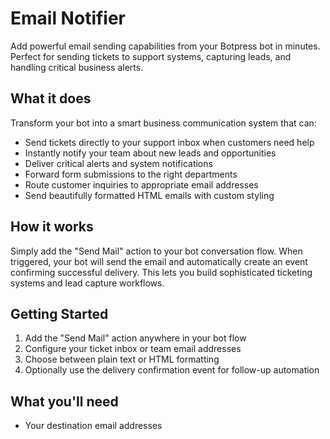# Email Notifier

Add powerful email sending capabilities from your Botpress bot in minutes. Perfect for sending tickets to support systems, capturing leads, and handling critical business alerts.

## What it does

Transform your bot into a smart business communication system that can:
- Send tickets directly to your support inbox when customers need help
- Instantly notify your team about new leads and opportunities
- Deliver critical alerts and system notifications
- Forward form submissions to the right departments
- Route customer inquiries to appropriate email addresses
- Send beautifully formatted HTML emails with custom styling

## How it works

Simply add the "Send Mail" action to your bot conversation flow. When triggered, your bot will send the email and automatically create an event confirming successful delivery. This lets you build sophisticated ticketing systems and lead capture workflows.

## Getting Started
1. Add the "Send Mail" action anywhere in your bot flow
2. Configure your ticket inbox or team email addresses
3. Choose between plain text or HTML formatting
4. Optionally use the delivery confirmation event for follow-up automation

## What you'll need
- Your destination email addresses
